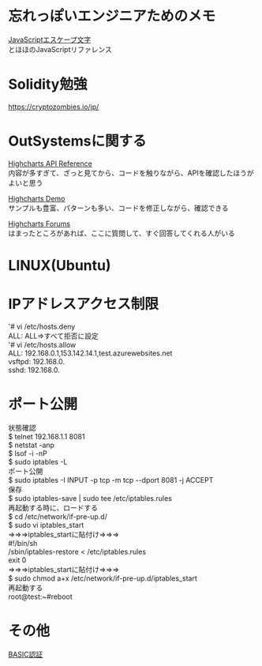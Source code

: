 # 忘れっぽいエンジニアためのメモ

[JavaScriptエスケープ文字](http://www.tohoho-web.com/js/string.htm)  
とほほのJavaScriptリファレンス

# Solidity勉強   
https://cryptozombies.io/jp/   

# OutSystemsに関する
[Highcharts API Reference](https://api.highcharts.com/highcharts/labels.style)     
内容が多すぎて、ざっと見てから、コードを触りながら、APIを確認したほうがよいと思う	
	
[Highcharts Demo](https://www.highcharts.com/demo)    
サンプルも豊富、パターンも多い、コードを修正しながら、確認できる	
	
[Highcharts Forums](https://www.outsystems.com/forums/25/technology-integration/)     
はまったところがあれば、ここに質問して、すぐ回答してくれる人がいる	

# LINUX(Ubuntu)
# IPアドレスアクセス制限  
'# vi /etc/hosts.deny  
ALL: ALL⇒すべて拒否に設定  
'# vi /etc/hosts.allow  
ALL: 192.168.0.1,153.142.14.1,test.azurewebsites.net  
vsftpd: 192.168.0.  
sshd: 192.168.0.

# ポート公開  
状態確認    
$ telnet 192.168.1.1 8081  
$ netstat -anp  
$ lsof -i -nP  
$ sudo iptables -L  
ポート公開  
$ sudo iptables -I INPUT -p tcp -m tcp --dport 8081 -j ACCEPT  
保存  
$ sudo iptables-save | sudo tee /etc/iptables.rules  
再起動する時に、ロードする  
$ cd /etc/network/if-pre-up.d/  
$ sudo vi iptables_start  
⇒⇒⇒iptables_startに貼付け⇒⇒⇒  
#!/bin/sh  
/sbin/iptables-restore < /etc/iptables.rules  
exit 0  
⇒⇒⇒iptables_startに貼付け⇒⇒⇒  
$ sudo chmod a+x /etc/network/if-pre-up.d/iptables_start  
再起動する  
root@test:~#reboot  

# その他
[BASIC認証](https://github.com/wangzhijin/memo/blob/master/txt)
